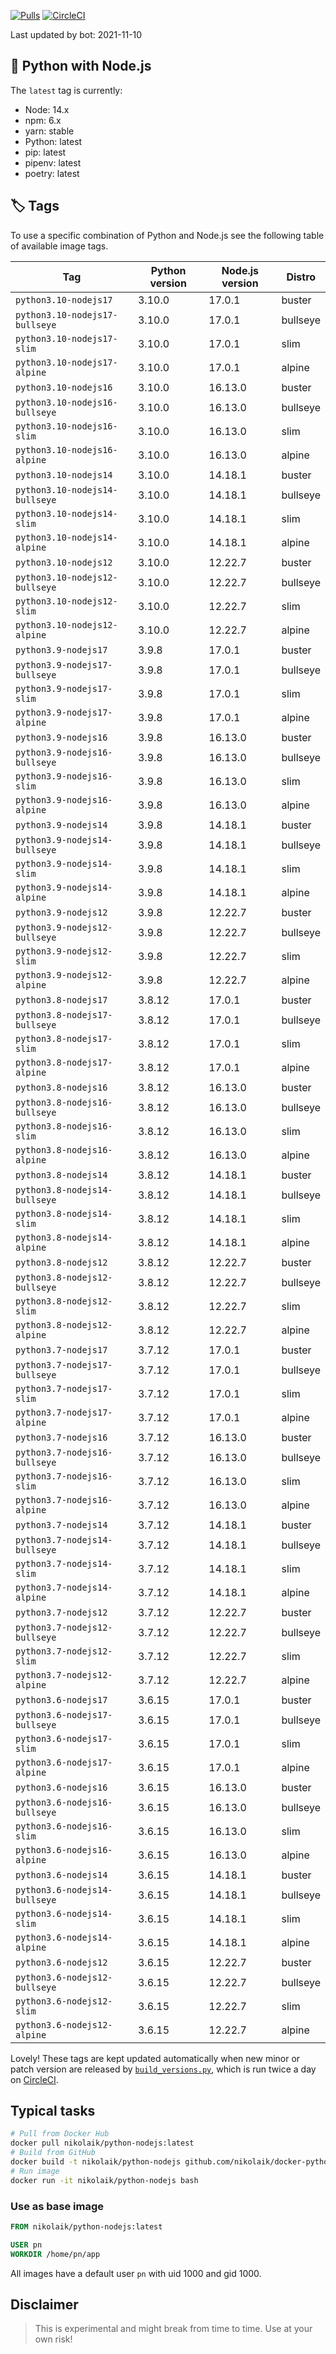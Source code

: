 [![Pulls](https://img.shields.io/docker/pulls/nikolaik/python-nodejs.svg?style=flat-square)](https://hub.docker.com/r/nikolaik/python-nodejs/)
[![CircleCI](https://img.shields.io/circleci/project/github/nikolaik/docker-python-nodejs.svg?style=flat-square)](https://circleci.com/gh/nikolaik/docker-python-nodejs)

Last updated by bot: 2021-11-10

## 🐳 Python with Node.js 
The `latest` tag is currently:

- Node: 14.x
- npm: 6.x
- yarn: stable
- Python: latest
- pip: latest
- pipenv: latest
- poetry: latest

## 🏷 Tags
To use a specific combination of Python and Node.js see the following table of available image tags.

Tag | Python version | Node.js version | Distro
--- | --- | --- | ---
`python3.10-nodejs17` | 3.10.0 | 17.0.1 | buster
`python3.10-nodejs17-bullseye` | 3.10.0 | 17.0.1 | bullseye
`python3.10-nodejs17-slim` | 3.10.0 | 17.0.1 | slim
`python3.10-nodejs17-alpine` | 3.10.0 | 17.0.1 | alpine
`python3.10-nodejs16` | 3.10.0 | 16.13.0 | buster
`python3.10-nodejs16-bullseye` | 3.10.0 | 16.13.0 | bullseye
`python3.10-nodejs16-slim` | 3.10.0 | 16.13.0 | slim
`python3.10-nodejs16-alpine` | 3.10.0 | 16.13.0 | alpine
`python3.10-nodejs14` | 3.10.0 | 14.18.1 | buster
`python3.10-nodejs14-bullseye` | 3.10.0 | 14.18.1 | bullseye
`python3.10-nodejs14-slim` | 3.10.0 | 14.18.1 | slim
`python3.10-nodejs14-alpine` | 3.10.0 | 14.18.1 | alpine
`python3.10-nodejs12` | 3.10.0 | 12.22.7 | buster
`python3.10-nodejs12-bullseye` | 3.10.0 | 12.22.7 | bullseye
`python3.10-nodejs12-slim` | 3.10.0 | 12.22.7 | slim
`python3.10-nodejs12-alpine` | 3.10.0 | 12.22.7 | alpine
`python3.9-nodejs17` | 3.9.8 | 17.0.1 | buster
`python3.9-nodejs17-bullseye` | 3.9.8 | 17.0.1 | bullseye
`python3.9-nodejs17-slim` | 3.9.8 | 17.0.1 | slim
`python3.9-nodejs17-alpine` | 3.9.8 | 17.0.1 | alpine
`python3.9-nodejs16` | 3.9.8 | 16.13.0 | buster
`python3.9-nodejs16-bullseye` | 3.9.8 | 16.13.0 | bullseye
`python3.9-nodejs16-slim` | 3.9.8 | 16.13.0 | slim
`python3.9-nodejs16-alpine` | 3.9.8 | 16.13.0 | alpine
`python3.9-nodejs14` | 3.9.8 | 14.18.1 | buster
`python3.9-nodejs14-bullseye` | 3.9.8 | 14.18.1 | bullseye
`python3.9-nodejs14-slim` | 3.9.8 | 14.18.1 | slim
`python3.9-nodejs14-alpine` | 3.9.8 | 14.18.1 | alpine
`python3.9-nodejs12` | 3.9.8 | 12.22.7 | buster
`python3.9-nodejs12-bullseye` | 3.9.8 | 12.22.7 | bullseye
`python3.9-nodejs12-slim` | 3.9.8 | 12.22.7 | slim
`python3.9-nodejs12-alpine` | 3.9.8 | 12.22.7 | alpine
`python3.8-nodejs17` | 3.8.12 | 17.0.1 | buster
`python3.8-nodejs17-bullseye` | 3.8.12 | 17.0.1 | bullseye
`python3.8-nodejs17-slim` | 3.8.12 | 17.0.1 | slim
`python3.8-nodejs17-alpine` | 3.8.12 | 17.0.1 | alpine
`python3.8-nodejs16` | 3.8.12 | 16.13.0 | buster
`python3.8-nodejs16-bullseye` | 3.8.12 | 16.13.0 | bullseye
`python3.8-nodejs16-slim` | 3.8.12 | 16.13.0 | slim
`python3.8-nodejs16-alpine` | 3.8.12 | 16.13.0 | alpine
`python3.8-nodejs14` | 3.8.12 | 14.18.1 | buster
`python3.8-nodejs14-bullseye` | 3.8.12 | 14.18.1 | bullseye
`python3.8-nodejs14-slim` | 3.8.12 | 14.18.1 | slim
`python3.8-nodejs14-alpine` | 3.8.12 | 14.18.1 | alpine
`python3.8-nodejs12` | 3.8.12 | 12.22.7 | buster
`python3.8-nodejs12-bullseye` | 3.8.12 | 12.22.7 | bullseye
`python3.8-nodejs12-slim` | 3.8.12 | 12.22.7 | slim
`python3.8-nodejs12-alpine` | 3.8.12 | 12.22.7 | alpine
`python3.7-nodejs17` | 3.7.12 | 17.0.1 | buster
`python3.7-nodejs17-bullseye` | 3.7.12 | 17.0.1 | bullseye
`python3.7-nodejs17-slim` | 3.7.12 | 17.0.1 | slim
`python3.7-nodejs17-alpine` | 3.7.12 | 17.0.1 | alpine
`python3.7-nodejs16` | 3.7.12 | 16.13.0 | buster
`python3.7-nodejs16-bullseye` | 3.7.12 | 16.13.0 | bullseye
`python3.7-nodejs16-slim` | 3.7.12 | 16.13.0 | slim
`python3.7-nodejs16-alpine` | 3.7.12 | 16.13.0 | alpine
`python3.7-nodejs14` | 3.7.12 | 14.18.1 | buster
`python3.7-nodejs14-bullseye` | 3.7.12 | 14.18.1 | bullseye
`python3.7-nodejs14-slim` | 3.7.12 | 14.18.1 | slim
`python3.7-nodejs14-alpine` | 3.7.12 | 14.18.1 | alpine
`python3.7-nodejs12` | 3.7.12 | 12.22.7 | buster
`python3.7-nodejs12-bullseye` | 3.7.12 | 12.22.7 | bullseye
`python3.7-nodejs12-slim` | 3.7.12 | 12.22.7 | slim
`python3.7-nodejs12-alpine` | 3.7.12 | 12.22.7 | alpine
`python3.6-nodejs17` | 3.6.15 | 17.0.1 | buster
`python3.6-nodejs17-bullseye` | 3.6.15 | 17.0.1 | bullseye
`python3.6-nodejs17-slim` | 3.6.15 | 17.0.1 | slim
`python3.6-nodejs17-alpine` | 3.6.15 | 17.0.1 | alpine
`python3.6-nodejs16` | 3.6.15 | 16.13.0 | buster
`python3.6-nodejs16-bullseye` | 3.6.15 | 16.13.0 | bullseye
`python3.6-nodejs16-slim` | 3.6.15 | 16.13.0 | slim
`python3.6-nodejs16-alpine` | 3.6.15 | 16.13.0 | alpine
`python3.6-nodejs14` | 3.6.15 | 14.18.1 | buster
`python3.6-nodejs14-bullseye` | 3.6.15 | 14.18.1 | bullseye
`python3.6-nodejs14-slim` | 3.6.15 | 14.18.1 | slim
`python3.6-nodejs14-alpine` | 3.6.15 | 14.18.1 | alpine
`python3.6-nodejs12` | 3.6.15 | 12.22.7 | buster
`python3.6-nodejs12-bullseye` | 3.6.15 | 12.22.7 | bullseye
`python3.6-nodejs12-slim` | 3.6.15 | 12.22.7 | slim
`python3.6-nodejs12-alpine` | 3.6.15 | 12.22.7 | alpine

Lovely! These tags are kept updated automatically when new minor or patch version are released by [`build_versions.py`](./build_versions.py), which is run twice a day on [CircleCI](https://circleci.com/gh/nikolaik/docker-python-nodejs).

## Typical tasks
```bash
# Pull from Docker Hub
docker pull nikolaik/python-nodejs:latest
# Build from GitHub
docker build -t nikolaik/python-nodejs github.com/nikolaik/docker-python-nodejs
# Run image
docker run -it nikolaik/python-nodejs bash
```

### Use as base image
```Dockerfile
FROM nikolaik/python-nodejs:latest

USER pn
WORKDIR /home/pn/app
```

All images have a default user `pn` with uid 1000 and gid 1000.

## Disclaimer
> This is experimental and might break from time to time. Use at your own risk!
